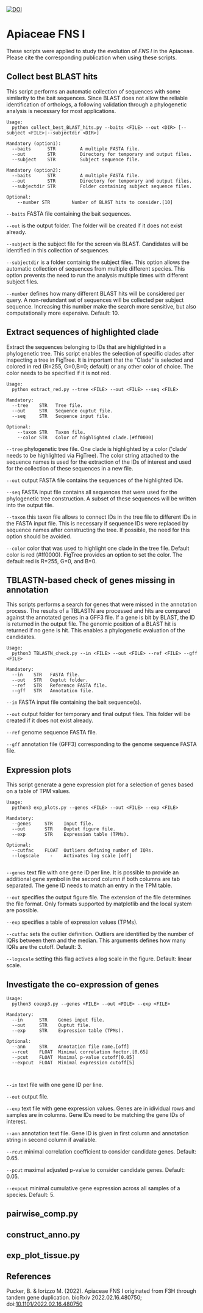 [![DOI](https://zenodo.org/badge/456032863.svg)](https://zenodo.org/badge/latestdoi/456032863)

# Apiaceae FNS I
These scripts were applied to study the evolution of _FNS I_ in the Apiaceae. Please cite the corresponding publication when using these scripts.


## Collect best BLAST hits
This script performs an automatic collection of sequences with some similarity to the bait sequences. Since BLAST does not allow the reliable identification of orthologs, a following validation through a phylogenetic analysis is necessary for most applications.


```
Usage:
  python collect_best_BLAST_hits.py --baits <FILE> --out <DIR> [--subject <FILE>|--subjectdir <DIR>]

Mandatory (option1):
  --baits      STR         A multiple FASTA file. 
  --out        STR         Directory for temporary and output files.
  --subject    STR         Subject sequence file.

Mandatory (option2):
  --baits      STR         A multiple FASTA file. 
  --out        STR         Directory for temporary and output files.
  --subjectdir STR         Folder containing subject sequence files.

Optional:
    --number STR        Number of BLAST hits to consider.[10]
```

`--baits` FASTA file containing the bait sequences.

`--out` is the output folder. The folder will be created if it does not exist already.

`--subject` is the subject file for the screen via BLAST. Candidates will be identified in this collection of sequences.

`--subjectdir` is a folder containig the subject files. This option allows the automatic collection of sequences from multiple different species. This option prevents the need to run the analysis multiple times with different subject files.

`--number` defines how many different BLAST hits will be considered per query. A non-redundant set of sequences will be collected per subject sequence. Increasing this number make the search more sensitive, but also computationally more expensive. Default: 10.


## Extract sequences of highlighted clade
Extract the sequences belonging to IDs that are highlighted in a phylogenetic tree. This script enables the selection of specific clades after inspecting a tree in FigTree. It is important that the "Clade" is selected and colored in red (R=255, G=0,B=0; default) or any other color of choice. The color needs to be specified if it is not red.

```
Usage:
  python extract_red.py --tree <FILE> --out <FILE> --seq <FILE>

Mandatory:
  --tree    STR   Tree file. 
  --out     STR   Sequence ouptut file.
  --seq     STR   Sequence input file.

Optional:
    --taxon STR   Taxon file.
    --color STR   Color of highlighted clade.[#ff0000]
```

`--tree` phylogenetic tree file. One clade is highlighted by a color ('clade' needs to be highlighted via FigTree). The color string attached to the sequence names is used for the extraction of the IDs of interest and used for the collection of these sequences in a new file.

`--out` output FASTA file contains the sequences of the highlighted IDs.

`--seq` FASTA input file contains all sequences that were used for the phylogenetic tree construction. A subset of these sequences will be written into the output file.

`--taxon` this taxon file allows to connect IDs in the tree file to different IDs in the FASTA input file. This is necessary if sequence IDs were replaced by sequence names after constructing the tree. If possible, the need for this option should be avoided.

`--color` color that was used to highlight one clade in the tree file. Default color is red (#ff0000). FigTree provides an option to set the color. The default red is R=255, G=0, and B=0.





## TBLASTN-based check of genes missing in annotation
This scripts performs a search for genes that were missed in the annotation process. The results of a TBLASTN are processed and hits are compared against the annotated genes in a GFF3 file. If a gene is bit by BLAST, the ID is returned in the output file. The genomic position of a BLAST hit is returned if no gene is hit. This enables a phylogenetic evaluation of the candidates.


```
Usage:
  python3 TBLASTN_check.py --in <FILE> --out <FILE> --ref <FILE> --gff <FILE>

Mandatory:
  --in    STR   FASTA file. 
  --out   STR   Ouptut folder.
  --ref   STR   Reference FASTA file.
  --gff   STR   Annotation file.
```

`--in` FASTA input file containing the bait sequence(s).

`--out` output folder for temporary and final output files. This folder will be created if it does not exist already.

`--ref` genome sequence FASTA file.

`--gff` annotation file (GFF3) corresponding to the genome sequence FASTA file.



## Expression plots
This script generate a gene expression plot for a selection of genes based on a table of TPM values.


```
Usage:
  python3 exp_plots.py --genes <FILE> --out <FILE> --exp <FILE>

Mandatory:
  --genes     STR    Input file. 
  --out       STR    Ouptut figure file.
  --exp       STR    Expression table (TPMs).
  
Optional:
  --cutfac    FLOAT  Outliers defining number of IQRs.
  --logscale    -    Activates log scale [off]
  
```

`--genes` text file with one gene ID per line. It is possible to provide an additional gene symbol in the second column if both columns are tab separated. The gene ID needs to match an entry in the TPM table.

`--out` specifies the output figure file. The extension of the file determines the file format. Only formats supported by matplotlib and the local system are possible.

`--exp` specifies a table of expression values (TPMs).

`--cutfac` sets the outlier definition. Outliers are identified by the number of IQRs between them and the median. This arguments defines how many IQRs are the cutoff. Default: 3.

`--logscale` setting this flag actives a log scale in the figure. Default: linear scale.



## Investigate the co-expression of genes

```
Usage:
  python3 coexp3.py --genes <FILE> --out <FILE> --exp <FILE>

Mandatory:
  --in      STR    Genes input file. 
  --out     STR    Ouptut file.
  --exp     STR    Expression table (TPMs).
   
Optional:
  --ann     STR    Annotation file name.[off]
  --rcut    FLOAT  Minimal correlation fector.[0.65]
  --pcut    FLOAT  Maximal p-value cutoff[0.05]
  --expcut  FLOAT  Minimal expression cutoff[5]

  
```

`--in` text file with one gene ID per line.

`--out` output file.

`--exp` text file with gene expression values. Genes are in idividual rows and samples are in columns. Gene IDs need to be matching the gene IDs of interest.

`--ann` annotation text file. Gene ID is given in first column and annotation string in second column if available.

`--rcut` minimal correlation coefficient to consider candidate genes. Default: 0.65.

`--pcut` maximal adjusted p-value to consider candidate genes. Default: 0.05.

`--expcut` minimal cumulative gene expression across all samples of a species. Default: 5.



## pairwise_comp.py


## construct_anno.py


## exp_plot_tissue.py



## References

Pucker, B. & Iorizzo M. (2022). Apiaceae FNS I originated from F3H through tandem gene duplication. bioRxiv 2022.02.16.480750; doi:[10.1101/2022.02.16.480750](https://doi.org/10.1101/2022.02.16.480750)



